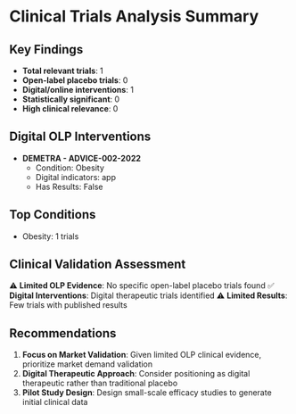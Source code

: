 # Clinical Trials Analysis Summary

## Key Findings
- **Total relevant trials**: 1
- **Open-label placebo trials**: 0
- **Digital/online interventions**: 1
- **Statistically significant**: 0
- **High clinical relevance**: 0

## Digital OLP Interventions
- **DEMETRA - ADVICE-002-2022**
  - Condition: Obesity
  - Digital indicators: app
  - Has Results: False

## Top Conditions
- Obesity: 1 trials

## Clinical Validation Assessment
⚠️ **Limited OLP Evidence**: No specific open-label placebo trials found
✅ **Digital Interventions**: Digital therapeutic trials identified
⚠️ **Limited Results**: Few trials with published results

## Recommendations
1. **Focus on Market Validation**: Given limited OLP clinical evidence, prioritize market demand validation
2. **Digital Therapeutic Approach**: Consider positioning as digital therapeutic rather than traditional placebo
3. **Pilot Study Design**: Design small-scale efficacy studies to generate initial clinical data